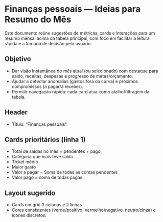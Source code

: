 # Finanças pessoais — Ideias para Resumo do Mês

Este documento reúne sugestões de métricas, cards e interações para um resumo mensal acima da tabela principal, com foco em facilitar a leitura rápida e a tomada de decisão pelo usuário.

## Objetivo

- Dar visão instantânea do mês atual (ou selecionado) com destaque para saldo, receitas, despesas e progresso de metas/orçamento.
- Ajudar a detectar anomalias (gastos fora da curva) e próximos compromissos (a pagar/a receber).
- Permitir navegação rápida: cada card atua como atalho/filtragem da tabela.

## Header

- Título: “Finanças pessoais”.

## Cards prioritários (linha 1)

- Total de saídas no mês = pendentes + pago;
- Categoria que mais teve saída
- Ticket médio
- Maior gasto
- Valor a pagar = Soma de todas as contas pendentes
- Valor pago = soma de todas pagas.

## Layout sugerido

- Cards em grid 3 colunas e 2 linhas
- Cores consistentes (verde/positivo, vermelho/negativo, neutro/cinza) e ícones discretos.

